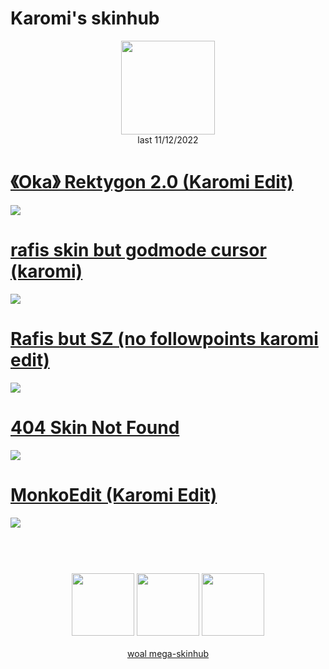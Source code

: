 # Karomi's skinhub
<p align="center">
<a href="https://osu.ppy.sh/users/9331403">
  <img src="https://a.ppy.sh/9331403"  
       width="150"
       height="150"></a>
<br>
last 11/12/2022
</p>

# [《Oka》 Rektygon 2.0 (Karomi Edit)](https://github.com/rudjx3/skins/raw/main/karomi/%E3%80%8AOka%E3%80%8B%20Rektygon%202.0%20(Karomi%20Edit).osk)
[![](https://i.imgur.com/WYjm1ge.png)](https://github.com/rudjx3/skins/raw/main/karomi/%E3%80%8AOka%E3%80%8B%20Rektygon%202.0%20(Karomi%20Edit).osk)

# [rafis skin but godmode cursor (karomi)](https://github.com/rudjx3/skins/raw/main/karomi/rafis%20skin%20but%20godmode%20cursor%20(karomi).osk)
[![](https://i.imgur.com/7EdTrkJ.png)](https://github.com/rudjx3/skins/raw/main/karomi/rafis%20skin%20but%20godmode%20cursor%20(karomi).osk)

# [Rafis but SZ (no followpoints karomi edit)](https://github.com/rudjx3/skins/raw/main/karomi/Rafis%20but%20SZ%20(no%20followpoints%20karomi%20edit).osk)
[![](https://i.imgur.com/WCrMlZJ.png)](https://github.com/rudjx3/skins/raw/main/karomi/Rafis%20but%20SZ%20(no%20followpoints%20karomi%20edit).osk)

# [404 Skin Not Found](https://github.com/rudjx3/skins/raw/main/karomi/404%20Skin%20Not%20Found.osk)
[![](https://i.imgur.com/JJg2NDA.png)](https://github.com/rudjx3/skins/raw/main/karomi/404%20Skin%20Not%20Found.osk)

# [MonkoEdit (Karomi Edit)](https://github.com/rudjx3/skins/raw/main/karomi/MonkoEdit%20(Karomi%20Edit).osk)
[![](https://i.imgur.com/YEj42Gp.png)](https://github.com/rudjx3/skins/raw/main/karomi/MonkoEdit%20(Karomi%20Edit).osk)

#
<p align="center">
  <br></br>
  <a href="https://twitch.tv/Karomi_">
  <img src="https://i.imgur.com/HM030lk.png" 
       width="100" 
       height="100"></a>
  <a href="https://youtube.com/Karomi">
  <img src="https://i.imgur.com/YWbDUUy.png"  
       width="100" 
       height="100"></a>
  <a href="https://twitter.com/karomismh">
  <img src="https://i.imgur.com/PUQ5uWf.png" 
       width="100" 
       height="100"></a>
  <br></br>
  <a href="README.md">woal mega-skinhub</a>
 </p>
